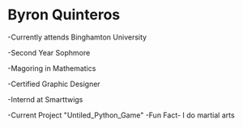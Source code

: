 # Byron Quinteros

-Currently attends Binghamton University

-Second Year Sophmore

-Magoring in Mathematics

-Certified Graphic Designer

-Internd at Smarttwigs

-Current Project "Untiled_Python_Game"
-Fun Fact- I do martial arts


